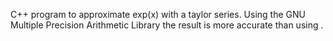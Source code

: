 C++ program to approximate exp(x) with a taylor series.
Using the GNU Multiple Precision Arithmetic Library the result is more accurate than using <cmath>.

